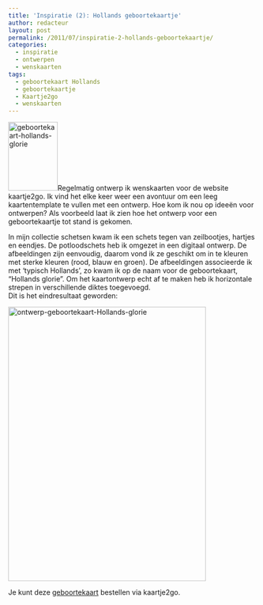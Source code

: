 ```yaml
---
title: 'Inspiratie (2): Hollands geboortekaartje'
author: redacteur
layout: post
permalink: /2011/07/inspiratie-2-hollands-geboortekaartje/
categories:
  - inspiratie
  - ontwerpen
  - wenskaarten
tags:
  - geboortekaart Hollands
  - geboortekaartje
  - Kaartje2go
  - wenskaarten
---
```

<img class="alignleft size-full wp-image-2196" title="geboortekaart-hollands-glorie" src="http://www.schildertuin.nl/wordpress/wp-content/uploads/2011/07/geboortekaart-hollands-glorie-thumbnail.jpg" alt="geboortekaart-hollands-glorie" width="100" height="139" />Regelmatig ontwerp ik wenskaarten voor de website kaartje2go. Ik vind het elke keer weer een avontuur om een leeg kaartentemplate te vullen met een ontwerp. Hoe kom ik nou op ideeën voor ontwerpen? Als voorbeeld laat ik zien hoe het ontwerp voor een geboortekaartje tot stand is gekomen.<!--more Lees hoe ik een geboortekaart heb ontworpen-->

In mijn collectie schetsen kwam ik een schets tegen van zeilbootjes, hartjes en eendjes. De potloodschets heb ik omgezet in een digitaal ontwerp. De afbeeldingen zijn eenvoudig, daarom vond ik ze geschikt om in te kleuren met sterke kleuren (rood, blauw en groen). De afbeeldingen associeerde ik met ‘typisch Hollands’, zo kwam ik op de naam voor de geboortekaart, “Hollands glorie”. Om het kaartontwerp echt af te maken heb ik horizontale strepen in verschillende diktes toegevoegd.  
Dit is het eindresultaat geworden:

<img class="aligncenter size-full wp-image-2194" title="ontwerp-geboortekaart-Hollands-glorie" src="http://www.schildertuin.nl/wordpress/wp-content/uploads/2011/07/ontwerp-geboortekaart-Hollands-glorie.jpg" alt="ontwerp-geboortekaart-Hollands-glorie" width="400" height="555" />

Je kunt deze [geboortekaart][1] bestellen via kaartje2go.

 [1]: http://www.kaartje2go.nl/geboortekaartjes/hollands-glorie "Bestel dit geboortekaartje"